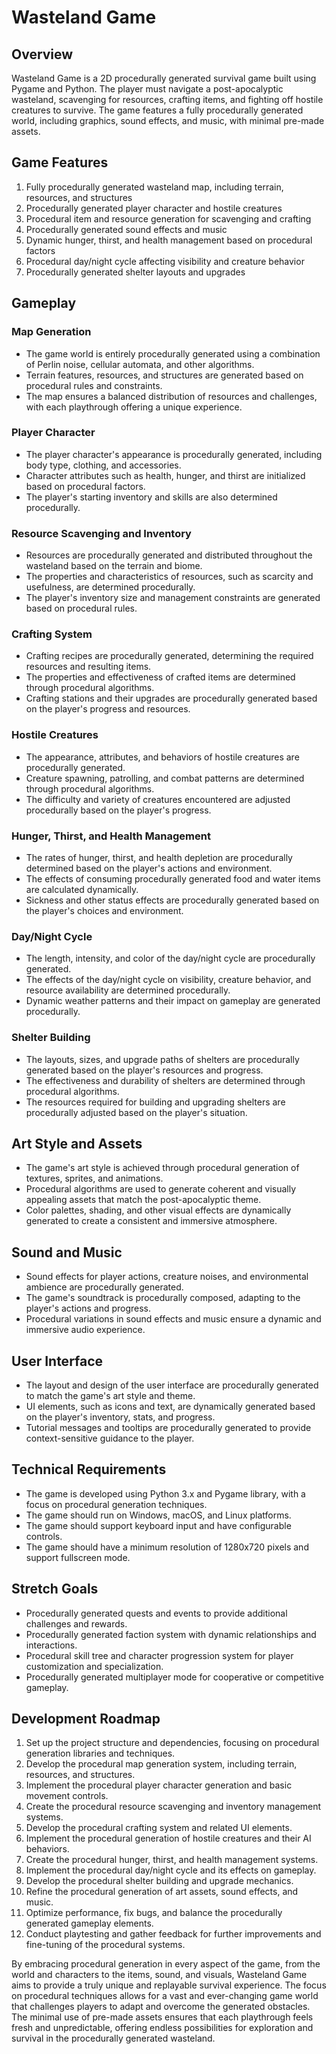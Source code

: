 # Wasteland Game

## Overview
Wasteland Game is a 2D procedurally generated survival game built using Pygame and Python. The player must navigate a post-apocalyptic wasteland, scavenging for resources, crafting items, and fighting off hostile creatures to survive. The game features a fully procedurally generated world, including graphics, sound effects, and music, with minimal pre-made assets.

## Game Features
1. Fully procedurally generated wasteland map, including terrain, resources, and structures
2. Procedurally generated player character and hostile creatures
3. Procedural item and resource generation for scavenging and crafting
4. Procedurally generated sound effects and music
5. Dynamic hunger, thirst, and health management based on procedural factors
6. Procedural day/night cycle affecting visibility and creature behavior
7. Procedurally generated shelter layouts and upgrades

## Gameplay
### Map Generation
- The game world is entirely procedurally generated using a combination of Perlin noise, cellular automata, and other algorithms.
- Terrain features, resources, and structures are generated based on procedural rules and constraints.
- The map ensures a balanced distribution of resources and challenges, with each playthrough offering a unique experience.

### Player Character
- The player character's appearance is procedurally generated, including body type, clothing, and accessories.
- Character attributes such as health, hunger, and thirst are initialized based on procedural factors.
- The player's starting inventory and skills are also determined procedurally.

### Resource Scavenging and Inventory
- Resources are procedurally generated and distributed throughout the wasteland based on the terrain and biome.
- The properties and characteristics of resources, such as scarcity and usefulness, are determined procedurally.
- The player's inventory size and management constraints are generated based on procedural rules.

### Crafting System
- Crafting recipes are procedurally generated, determining the required resources and resulting items.
- The properties and effectiveness of crafted items are determined through procedural algorithms.
- Crafting stations and their upgrades are procedurally generated based on the player's progress and resources.

### Hostile Creatures
- The appearance, attributes, and behaviors of hostile creatures are procedurally generated.
- Creature spawning, patrolling, and combat patterns are determined through procedural algorithms.
- The difficulty and variety of creatures encountered are adjusted procedurally based on the player's progress.

### Hunger, Thirst, and Health Management
- The rates of hunger, thirst, and health depletion are procedurally determined based on the player's actions and environment.
- The effects of consuming procedurally generated food and water items are calculated dynamically.
- Sickness and other status effects are procedurally generated based on the player's choices and environment.

### Day/Night Cycle
- The length, intensity, and color of the day/night cycle are procedurally generated.
- The effects of the day/night cycle on visibility, creature behavior, and resource availability are determined procedurally.
- Dynamic weather patterns and their impact on gameplay are generated procedurally.

### Shelter Building
- The layouts, sizes, and upgrade paths of shelters are procedurally generated based on the player's resources and progress.
- The effectiveness and durability of shelters are determined through procedural algorithms.
- The resources required for building and upgrading shelters are procedurally adjusted based on the player's situation.

## Art Style and Assets
- The game's art style is achieved through procedural generation of textures, sprites, and animations.
- Procedural algorithms are used to generate coherent and visually appealing assets that match the post-apocalyptic theme.
- Color palettes, shading, and other visual effects are dynamically generated to create a consistent and immersive atmosphere.

## Sound and Music
- Sound effects for player actions, creature noises, and environmental ambience are procedurally generated.
- The game's soundtrack is procedurally composed, adapting to the player's actions and progress.
- Procedural variations in sound effects and music ensure a dynamic and immersive audio experience.

## User Interface
- The layout and design of the user interface are procedurally generated to match the game's art style and theme.
- UI elements, such as icons and text, are dynamically generated based on the player's inventory, stats, and progress.
- Tutorial messages and tooltips are procedurally generated to provide context-sensitive guidance to the player.

## Technical Requirements
- The game is developed using Python 3.x and Pygame library, with a focus on procedural generation techniques.
- The game should run on Windows, macOS, and Linux platforms.
- The game should support keyboard input and have configurable controls.
- The game should have a minimum resolution of 1280x720 pixels and support fullscreen mode.

## Stretch Goals
- Procedurally generated quests and events to provide additional challenges and rewards.
- Procedurally generated faction system with dynamic relationships and interactions.
- Procedural skill tree and character progression system for player customization and specialization.
- Procedurally generated multiplayer mode for cooperative or competitive gameplay.

## Development Roadmap
1. Set up the project structure and dependencies, focusing on procedural generation libraries and techniques.
2. Develop the procedural map generation system, including terrain, resources, and structures.
3. Implement the procedural player character generation and basic movement controls.
4. Create the procedural resource scavenging and inventory management systems.
5. Develop the procedural crafting system and related UI elements.
6. Implement the procedural generation of hostile creatures and their AI behaviors.
7. Create the procedural hunger, thirst, and health management systems.
8. Implement the procedural day/night cycle and its effects on gameplay.
9. Develop the procedural shelter building and upgrade mechanics.
10. Refine the procedural generation of art assets, sound effects, and music.
11. Optimize performance, fix bugs, and balance the procedurally generated gameplay elements.
12. Conduct playtesting and gather feedback for further improvements and fine-tuning of the procedural systems.

By embracing procedural generation in every aspect of the game, from the world and characters to the items, sound, and visuals, Wasteland Game aims to provide a truly unique and replayable survival experience. The focus on procedural techniques allows for a vast and ever-changing game world that challenges players to adapt and overcome the generated obstacles. The minimal use of pre-made assets ensures that each playthrough feels fresh and unpredictable, offering endless possibilities for exploration and survival in the procedurally generated wasteland.

